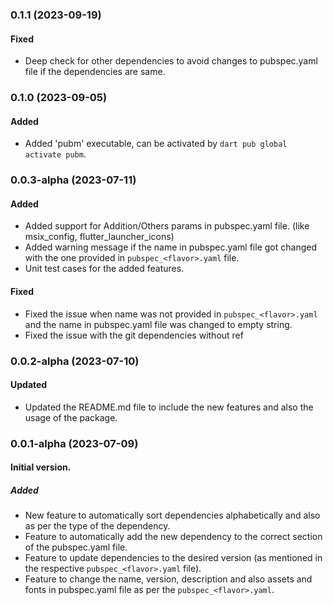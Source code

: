 ### 0.1.1 (2023-09-19)
#### Fixed
- Deep check for other dependencies  to avoid changes to pubspec.yaml file if the dependencies are same.

### 0.1.0 (2023-09-05)
#### Added
- Added 'pubm' executable, can be activated by `dart pub global activate pubm`.

### 0.0.3-alpha (2023-07-11)
#### Added
- Added support for Addition/Others params in pubspec.yaml file. (like msix_config, flutter_launcher_icons)
- Added warning message if the name in pubspec.yaml file got changed with the one provided in `pubspec_<flavor>.yaml` file.
- Unit test cases for the added features.

#### Fixed
- Fixed the issue when name was not provided in `pubspec_<flavor>.yaml` and the name in pubspec.yaml file was changed to empty string.
- Fixed the issue with the git dependencies without ref

### 0.0.2-alpha (2023-07-10)
#### Updated
- Updated the README.md file to include the new features and also the usage of the package.

### 0.0.1-alpha (2023-07-09)

#### Initial version.
##### Added
- New feature to automatically sort dependencies alphabetically and also as per the type of the dependency.
- Feature to automatically add the new dependency to the correct section of the pubspec.yaml file.
- Feature to update dependencies to the desired version (as mentioned in the respective `pubspec_<flavor>.yaml` file).
- Feature to change the name, version, description and also assets and fonts in pubspec.yaml file as per the `pubspec_<flavor>.yaml`.
